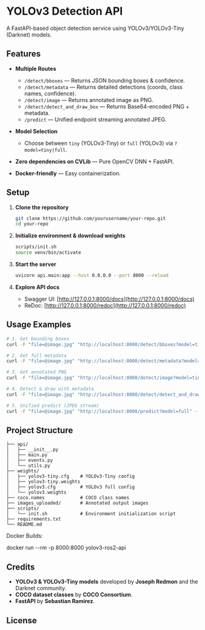 # YOLOv3 Detection API

A FastAPI-based object detection service using YOLOv3/YOLOv3-Tiny (Darknet) models.

## Features

* **Multiple Routes**

  * `/detect/bboxes` — Returns JSON bounding boxes & confidence.
  * `/detect/metadata` — Returns detailed detections (coords, class names, confidence).
  * `/detect/image` — Returns annotated image as PNG.
  * `/detect/detect_and_draw_box` — Returns Base64-encoded PNG + metadata.
  * `/predict` — Unified endpoint streaming annotated JPEG.
* **Model Selection**

  * Choose between `tiny` (YOLOv3-Tiny) or `full` (YOLOv3) via `?model=tiny|full`.
* **Zero dependencies on CVLib** — Pure OpenCV DNN + FastAPI.
* **Docker-friendly** — Easy containerization.

## Setup

1. **Clone the repository**

   ```bash
   git clone https://github.com/yourusername/your-repo.git
   cd your-repo
   ```

2. **Initialize environment & download weights**

   ```bash
   scripts/init.sh
   source venv/bin/activate
   ```

3. **Start the server**

   ```bash
   uvicorn api.main:app --host 0.0.0.0 --port 8000 --reload
   ```

4. **Explore API docs**

   * Swagger UI: [http://127.0.0.1:8000/docs](http://127.0.0.1:8000/docs)
   * ReDoc: [http://127.0.0.1:8000/redoc](http://127.0.0.1:8000/redoc)

## Usage Examples

```bash
# 1. Get bounding boxes
curl -F "file=@image.jpg" "http://localhost:8000/detect/bboxes?model=tiny"

# 2. Get full metadata
curl -F "file=@image.jpg" "http://localhost:8000/detect/metadata?model=full"

# 3. Get annotated PNG
curl -F "file=@image.jpg" "http://localhost:8000/detect/image?model=tiny" --output out.png

# 4. Detect & draw with metadata
curl -F "file=@image.jpg" "http://localhost:8000/detect/detect_and_draw_box?model=tiny" | jq .detections

# 5. Unified predict (JPEG stream)
curl -F "file=@image.jpg" "http://localhost:8000/predict?model=full" --output out.jpg
```

## Project Structure

```
├── api/
│   ├── __init__.py
│   ├── main.py
│   ├── events.py
│   └── utils.py
├── weights/
│   ├── yolov3-tiny.cfg    # YOLOv3-Tiny config
│   ├── yolov3-tiny.weights
│   ├── yolov3.cfg         # YOLOv3 full config
│   └── yolov3.weights
├── coco.names             # COCO class names
├── images_uploaded/       # Annotated output images
├── scripts/
│   └── init.sh            # Environment initialization script
├── requirements.txt
└── README.md
```
Docker Builds:

docker run --rm -p 8000:8000 yolov3-ros2-api

## Credits

* **YOLOv3 & YOLOv3-Tiny models** developed by **Joseph Redmon** and the Darknet community.
* **COCO dataset classes** by **COCO Consortium**.
* **FastAPI** by **Sebastian Ramirez**.

## License
